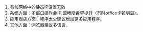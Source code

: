 1. 有线网络中的静态IP设置无效
2. 系统方面：多窗口操作会卡,流畅度希望提升（有时office卡顿明显）。
3. 应用商店方面：程序太少建议增加更多应用程序。
4. 其他方面：浏览器建议多语言。
